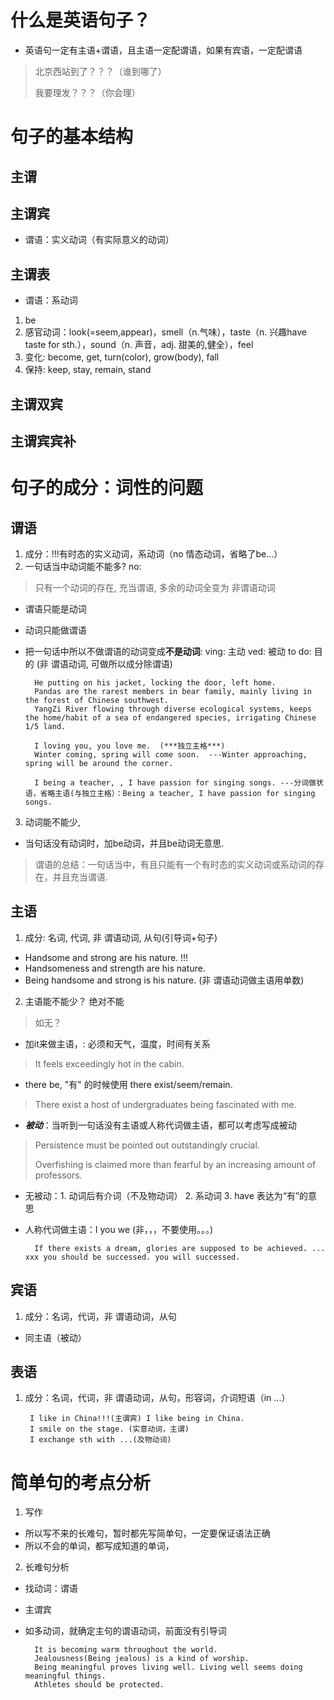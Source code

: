 # 什么是英语句子？

- 英语句一定有主语+谓语，且主语一定配谓语，如果有宾语，一定配谓语

> 北京西站到了？？？（谁到哪了）
>
> 我要理发？？？（你会理）
>


# 句子的基本结构

## 主谓

## 主谓宾

- 谓语：实义动词（有实际意义的动词）

## 主谓表

- 谓语：系动词

1. be
2. 感官动词：look(=seem,appear)，smell（n.气味），taste（n. 兴趣have taste for sth.），sound（n. 声音，adj. 甜美的,健全），feel
3. 变化: become, get, turn(color), grow(body), fall
4. 保持: keep, stay, remain, stand

## 主谓双宾

## 主谓宾宾补


# 句子的成分：词性的问题


## 谓语

1. 成分：!!!有时态的实义动词，系动词（no 情态动词，省略了be...）
2. 一句话当中动词能不能多?  no:

> 只有一个动词的存在, 充当谓语, 多余的动词全变为 非谓语动词

- 谓语只能是动词
- 动词只能做谓语
- 把一句话中所以不做谓语的动词变成**不是动词**:  ving: 主动  ved: 被动  to do: 目的 (非 谓语动词, 可做所以成分除谓语)


        He putting on his jacket, locking the door, left home.
        Pandas are the rarest members in bear family, mainly living in the forest of Chinese southwest.
        YangZi River flowing through diverse ecological systems, keeps the home/habit of a sea of endangered species, irrigating Chinese 1/5 land.

        I loving you, you love me.  (***独立主格***)
        Winter coming, spring will come soon.  ---Winter approaching, spring will be around the corner.

        I being a teacher, , I have passion for singing songs. ---分词做状语，省略主语(与独立主格）：Being a teacher, I have passion for singing songs.

3. 动词能不能少, 
- 当句话没有动词时，加be动词，并且be动词无意思.

> 谓语的总结：一句话当中，有且只能有一个有时态的实义动词或系动词的存在，并且充当谓语.


## 主语

1. 成分: 名词, 代词, 非 谓语动词, 从句(引导词+句子)

- Handsome and strong are his nature. !!!
- Handsomeness and strength are his nature.
- Being handsome and strong is his nature.  (非 谓语动词做主语用单数)

2. 主语能不能少？ 绝对不能 
> 如无？
- 加it来做主语，: 必须和天气，温度，时间有关系
> It feels exceedingly hot in the cabin.
- there be, "有" 的时候使用 there exist/seem/remain.
> There exist a host of undergraduates being fascinated with me.
- ***被动***：当听到一句话没有主语或人称代词做主语，都可以考虑写成被动
> Persistence must be pointed out outstandingly crucial.
> 
> Overfishing is claimed more than fearful by an increasing amount of professors.
- 无被动：1. 动词后有介词（不及物动词） 2. 系动词 3. have 表达为“有”的意思
- 人称代词做主语：I you we (非，，，不要使用。。。)

        If there exists a dream, glories are supposed to be achieved. ... xxx you should be successed. you will successed.


## 宾语

1. 成分：名词，代词，非 谓语动词，从句
- 同主语（被动）

## 表语

1. 成分：名词，代词，非 谓语动词，从句，形容词，介词短语（in ...）

        I like in China!!!(主谓宾) I like being in China.
        I smile on the stage. (实意动词，主谓)
        I exchange sth with ...(及物动词)

# 简单句的考点分析

1. 写作
- 所以写不来的长难句，暂时都先写简单句，一定要保证语法正确
- 所以不会的单词，都写成知道的单词，
2. 长难句分析
- 找动词：谓语
- 主谓宾
- 如多动词，就确定主句的谓语动词，前面没有引导词




        It is becoming warm throughout the world.
        Jealousness(Being jealous) is a kind of worship.
        Being meaningful proves living well. Living well seems doing meaningful things.
        Athletes should be protected.
